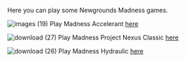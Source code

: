 Here you can play some Newgrounds Madness games.

![images (19)](https://user-images.githubusercontent.com/119811205/216838538-e4151e3c-2363-4660-a1ae-7d13fb461a3f.jpeg)
Play Madness Accelerant [here](https://hardcoregamer66.github.io/test-2/)

![download (27)](https://user-images.githubusercontent.com/119811205/216838230-aca6af47-62f6-4cd8-a0c5-49bd4b7011ad.jpeg)
Play Madness Project Nexus Classic [here](https://hardcoregamer66.github.io/Madness-Project-Nexus-embed/madness-project-nexus.html)

![download (26)](https://user-images.githubusercontent.com/119811205/216838382-31b35665-d9eb-410b-adfe-3a7195bcdafb.jpeg)
Play Madness Hydraulic [here](https://hardcoregamer66.github.io/test)
